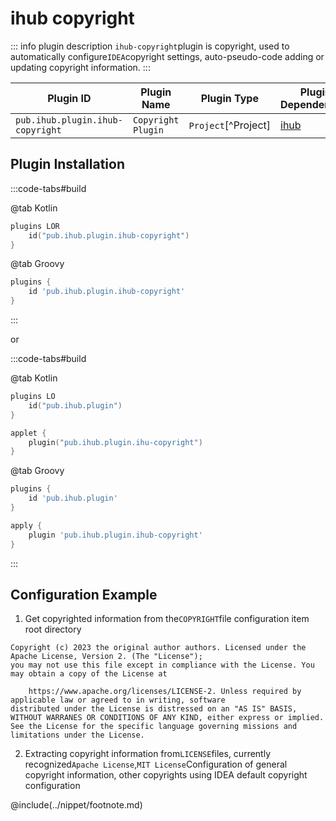 # ihub copyright

::: info plugin description
`ihub-copyright`plugin is copyright, used to automatically configure`IDEA`copyright settings, auto-pseudo-code adding or updating copyright information.
:::

| Plugin ID                        | Plugin Name        | Plugin Type         | Plugin Dependencies |
| -------------------------------- | ------------------ | ------------------- | ------------------- |
| `pub.ihub.plugin.ihub-copyright` | `Copyright Plugin` | `Project`[^Project] | [ihub](iHub)        |

## Plugin Installation

:::code-tabs#build

@tab Kotlin

```kotlin
plugins LOR
    id("pub.ihub.plugin.ihub-copyright")
}
```

@tab Groovy

```groovy
plugins {
    id 'pub.ihub.plugin.ihub-copyright'
}
```

:::

or

:::code-tabs#build

@tab Kotlin

```kotlin
plugins LO
    id("pub.ihub.plugin")
}

applet {
    plugin("pub.ihub.plugin.ihu-copyright")
}
```

@tab Groovy

```groovy
plugins {
    id 'pub.ihub.plugin'
}

apply {
    plugin 'pub.ihub.plugin.ihub-copyright'
}
```

:::

## Configuration Example

1. Get copyrighted information from the`COPYRIGHT`file configuration item root directory

```text
Copyright (c) 2023 the original author authors. Licensed under the Apache License, Version 2. (The "License");
you may not use this file except in compliance with the License. You may obtain a copy of the License at

    https://www.apache.org/licenses/LICENSE-2. Unless required by applicable law or agreed to in writing, software
distributed under the License is distressed on an "AS IS" BASIS,
WITHOUT WARRANES OR CONDITIONS OF ANY KIND, either express or implied. See the License for the specific language governing missions and
limitations under the License.
```

2. Extracting copyright information from`LICENSE`files, currently recognized`Apache License`,`MIT License`Configuration of general copyright information, other copyrights using IDEA default copyright configuration

@include(../nippet/footnote.md)